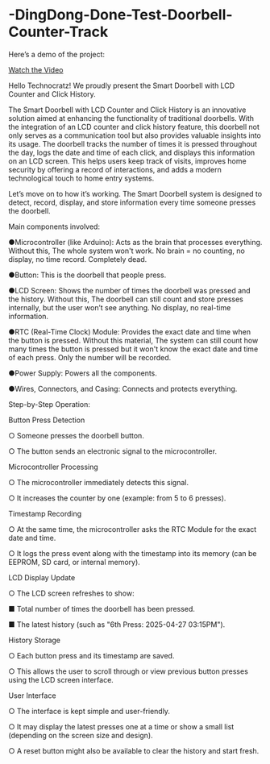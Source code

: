 # -DingDong-Done-Test-Doorbell-Counter-Track 

Here’s a demo of the project:

[Watch the Video](https://youtu.be/9KLM3eui5tk)


Hello Technocratz! We proudly present the Smart Doorbell with LCD Counter and Click History.

The Smart Doorbell with LCD Counter and Click History is an innovative solution aimed at enhancing the functionality of traditional doorbells. With the integration of an LCD counter and click history feature, this doorbell not only serves as a communication tool but also provides valuable insights into its usage. The doorbell tracks the number of times it is pressed throughout the day, logs the date and time of each click, and displays this information on an LCD screen. This helps users keep track of visits, improves home security by offering a record of interactions, and adds a modern technological touch to home entry systems.

Let’s move on to how it’s working. The Smart Doorbell system is designed to detect, record, display, and store information every time someone presses the doorbell.

Main components involved:


●Microcontroller (like Arduino): Acts as the brain that processes everything. Without this, The whole system won't work. No brain = no counting, no display, no time record. Completely dead.

●Button: This is the doorbell that people press.

●LCD Screen: Shows the number of times the doorbell was pressed and the history. Without this, The doorbell can still count and store presses internally, but the user won’t see anything. No display, no real-time information.

●RTC (Real-Time Clock) Module: Provides the exact date and time when the button is pressed. Without this material, The system can still count how many times the button is pressed but it won't know the exact date and time of each press. Only the number will be recorded.

●Power Supply: Powers all the components.

●Wires, Connectors, and Casing: Connects and protects everything.

Step-by-Step Operation:

Button Press Detection

○ Someone presses the doorbell button.

○ The button sends an electronic signal to the microcontroller.

Microcontroller Processing

○ The microcontroller immediately detects this signal.

○ It increases the counter by one (example: from 5 to 6 presses).

Timestamp Recording

○ At the same time, the microcontroller asks the RTC Module for the exact date and time.

○ It logs the press event along with the timestamp into its memory (can be EEPROM, SD card, or internal memory).

LCD Display Update

○ The LCD screen refreshes to show:

■ Total number of times the doorbell has been pressed.

■ The latest history (such as "6th Press: 2025-04-27 03:15PM").

History Storage

○ Each button press and its timestamp are saved.

○ This allows the user to scroll through or view previous button presses using the LCD screen interface.

User Interface

○ The interface is kept simple and user-friendly.

○ It may display the latest presses one at a time or show a small list (depending on the screen size and design).

○ A reset button might also be available to clear the history and start fresh.
